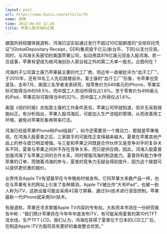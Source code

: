 ```yaml
---
layout: post
url: https://www.huxiu.com/article/79
name: 虎嗅
time: 2012-04-03 13:26
title: 苹果入股鸿海的企图
---
```

据国外财经媒体报道称，鸿海已证实拟通过发行不超过10亿股额度的“全球存托凭证”(GlobalDepositary Receipt，GDR)集资逾千亿元(新台币，下同)以支付交易。同时，与鸿海关系密切的美国苹果公司，拟动用其976亿美元现金入股鸿海，若一旦成事，苹果有望成为继鸿海创办人郭台铭之外的第二大单一股东。企图何在？

鸿海的子公司富士康乃苹果最主要的代工厂商，但近年一直被批评为“血汗工厂”，于2010年，还有18名工人先后跳楼自杀。富士康的“血汗工厂”形象，令苹果也受波及，去年7月，美国三名学者发表研究，指零售价为549美元的iPhone，苹果实际可取得当中的58.5%，而中国工人劳动所得仅占1.8%。至于零售价为499美元的iPad，苹果实际可取得当中的32%，而中国工人所得仅占1.6%。

美国《纽约时报》亦指富士康的工作条件恶劣，苹果公司早就知道，但并无采取措施纠正。有分析指出，苹果入股鸿海后，可能加入生产流程的管理，从而改善用工环境，避免对苹果形象再带来打击。

鸿海已经是苹果iPhone和iPad组装厂，如今还需要另一个推动力，那就是苹果电视。在鸿海入股夏普之后，三家联手的可能性正变得越来越大。夏普在苹果其他产品上的参与度已明显增强。与三星和苹果之间既是合作伙伴又是竞争对手的复杂关系不同，夏普与苹果之间并不存在竞争关系，而只是供应商。因此，鸿海入股夏普加强鸿海了与苹果之间的合作关系，同时增强鸿海的制造能力。夏普将有能力争夺苹果的订单，而随着鸿海的参与，夏普的竞争力无疑会得到提升，因为这个联盟可以提供更优惠的报价。

业界传言Apple TV有望最早在今年晚些时候发布。它同苹果大多数产品一样，也在与苹果有关的网站上引发了各种猜测。Apple TV被比作“大号iPad”，也被一些人称为iTV，这款设备可能会采用42英寸屏幕，通过Siri技术进行语音控制。苹果最新一代iPhone就采用Siri技术。

有报道称，苹果还寻求掌握Apple TV内容的专有权。大和资本市场在一份研究报告中称：“我们预计苹果将在今年年年底发布iTV，有可能采用夏普的第10代TFT 流水线，生产TFT LCD。我们认为，鸿海在获得了夏普位于日本的LCD工厂后，在制造Apple iTV方面将具有更好的垂直整合优势。”

